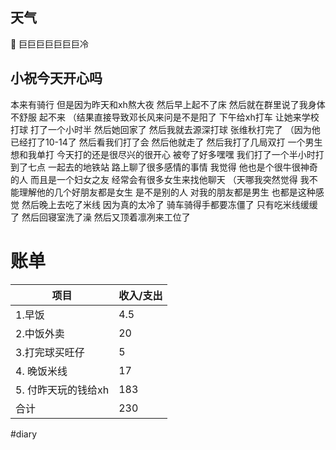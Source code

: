 ## 天气
🔆
巨巨巨巨巨巨巨冷


## 小祝今天开心吗
本来有骑行
但是因为昨天和xh熬大夜
然后早上起不了床
然后就在群里说了我身体不舒服
起不来
（结果直接导致邓长风来问是不是阳了
下午给xh打车
让她来学校打球
打了一个小时半
然后她回家了
然后我就去源深打球
张维秋打完了
（因为他已经打了10-14了
然后看我们打了会
然后他就走了
然后我打了几局双打
一个男生想和我单打
今天打的还是很尽兴的很开心
被夸了好多嘿嘿
我们打了一个半小时打到了七点
一起去的地铁站
路上聊了很多感情的事情
我觉得
他也是个很牛很神奇的人
而且是一个妇女之友
经常会有很多女生来找他聊天
（天哪我突然觉得
我不能理解他的几个好朋友都是女生
是不是别的人
对我的朋友都是男生
也都是这种感觉
然后晚上去吃了米线
因为真的太冷了
骑车骑得手都要冻僵了
只有吃米线缓缓了
然后回寝室洗了澡
然后又顶着凛冽来工位了


# 账单
| 项目           | 收入/支出 |
| -------------- | --------- |
| 1.早饭         | 4.5       |
| 2.中饭外卖     | 20        |
| 3.打完球买旺仔 | 5         |
| 4. 晚饭米线    | 17        |
| 5. 付昨天玩的钱给xh           |  183         |
| 合计               |  230         |
#diary